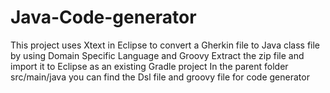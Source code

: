 # Java-Code-generator
This project uses Xtext in Eclipse to convert a Gherkin file to Java class file by using Domain Specific Language and Groovy
Extract the zip file and import it to Eclipse as an existing Gradle project
In the parent folder src/main/java you can find the Dsl file and groovy file for code generator
